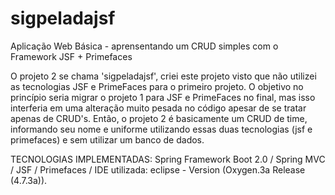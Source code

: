 # sigpeladajsf
Aplicação Web Básica - aprensentando um CRUD simples com o Framework JSF + Primefaces

O projeto 2 se chama 'sigpeladajsf', criei este projeto visto que não utilizei as tecnologias JSF e PrimeFaces para o primeiro projeto. O objetivo no princípio seria migrar o projeto 1 para JSF e PrimeFaces no final, mas isso interferia em uma alteração muito pesada no código apesar de se tratar apenas de CRUD's. Então, o projeto 2 é basicamente um CRUD de time, informando seu nome e uniforme utilizando essas duas tecnologias (jsf e primefaces) e sem utilizar um banco de dados.

TECNOLOGIAS IMPLEMENTADAS: Spring Framework Boot 2.0 / Spring MVC / JSF / Primefaces / IDE utilizada: eclipse - Version (Oxygen.3a Release (4.7.3a)).
